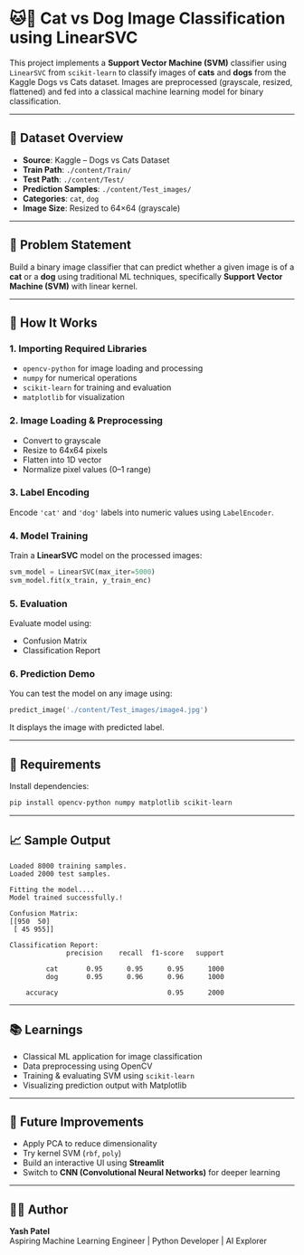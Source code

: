 
# 🐱🐶 Cat vs Dog Image Classification using LinearSVC

This project implements a **Support Vector Machine (SVM)** classifier using `LinearSVC` from `scikit-learn` to classify images of **cats** and **dogs** from the Kaggle Dogs vs Cats dataset. Images are preprocessed (grayscale, resized, flattened) and fed into a classical machine learning model for binary classification.

---

## 📁 Dataset Overview

- **Source**: Kaggle – Dogs vs Cats Dataset  
- **Train Path**: `./content/Train/`  
- **Test Path**: `./content/Test/`  
- **Prediction Samples**: `./content/Test_images/`  
- **Categories**: `cat`, `dog`  
- **Image Size**: Resized to 64×64 (grayscale)

---

## 📌 Problem Statement

Build a binary image classifier that can predict whether a given image is of a **cat** or a **dog** using traditional ML techniques, specifically **Support Vector Machine (SVM)** with linear kernel.

---

## 🚀 How It Works

### 1. Importing Required Libraries

- `opencv-python` for image loading and processing  
- `numpy` for numerical operations  
- `scikit-learn` for training and evaluation  
- `matplotlib` for visualization

### 2. Image Loading & Preprocessing

- Convert to grayscale  
- Resize to 64x64 pixels  
- Flatten into 1D vector  
- Normalize pixel values (0–1 range)

### 3. Label Encoding

Encode `'cat'` and `'dog'` labels into numeric values using `LabelEncoder`.

### 4. Model Training

Train a **LinearSVC** model on the processed images:

```python
svm_model = LinearSVC(max_iter=5000)
svm_model.fit(x_train, y_train_enc)
```

### 5. Evaluation

Evaluate model using:
- Confusion Matrix
- Classification Report

### 6. Prediction Demo

You can test the model on any image using:

```python
predict_image('./content/Test_images/image4.jpg')
```

It displays the image with predicted label.

---

## 📎 Requirements

Install dependencies:

```bash
pip install opencv-python numpy matplotlib scikit-learn
```

---

## 📈 Sample Output

```
Loaded 8000 training samples.
Loaded 2000 test samples.

Fitting the model....
Model trained successfully.!

Confusion Matrix:
[[950  50]
 [ 45 955]]

Classification Report:
              precision    recall  f1-score   support

         cat       0.95      0.95      0.95      1000
         dog       0.95      0.96      0.96      1000

    accuracy                           0.95      2000
```

---

## 📚 Learnings

- Classical ML application for image classification
- Data preprocessing using OpenCV
- Training & evaluating SVM using `scikit-learn`
- Visualizing prediction output with Matplotlib

---

## 🧠 Future Improvements

- Apply PCA to reduce dimensionality  
- Try kernel SVM (`rbf`, `poly`)  
- Build an interactive UI using **Streamlit**  
- Switch to **CNN (Convolutional Neural Networks)** for deeper learning

---

## 👨‍💻 Author

**Yash Patel**  
Aspiring Machine Learning Engineer | Python Developer | AI Explorer
